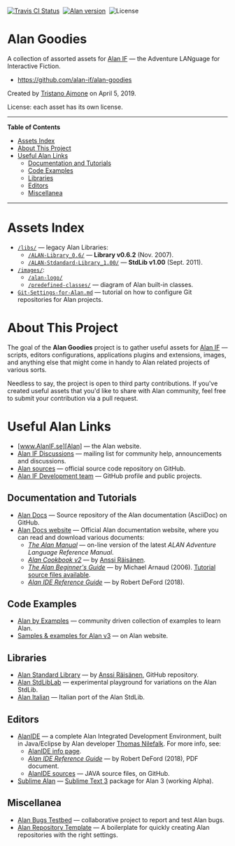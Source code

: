 [![Travis CI Status][travis badge]][travis link]&nbsp;
[![Alan version][alan badge]][alan link]&nbsp;
![License][license badge]

# Alan Goodies

A collection of assorted assets for [Alan IF] — the Adventure LANguage for Interactive Fiction.

- https://github.com/alan-if/alan-goodies

Created by [Tristano Ajmone] on April 5, 2019.

License: each asset has its own license.

-----

**Table of Contents**


<!-- MarkdownTOC autolink="true" bracket="round" autoanchor="false" lowercase="only_ascii" uri_encoding="true" levels="1,2,3,4" -->

- [Assets Index](#assets-index)
- [About This Project](#about-this-project)
- [Useful Alan Links](#useful-alan-links)
    - [Documentation and Tutorials](#documentation-and-tutorials)
    - [Code Examples](#code-examples)
    - [Libraries](#libraries)
    - [Editors](#editors)
    - [Miscellanea](#miscellanea)

<!-- /MarkdownTOC -->

-----


# Assets Index

- [`/libs/`](./libs) — legacy Alan Libraries:
    + [`/ALAN-Library_0.6/`][Lib 0.6] — **Library v0.6.2** (Nov. 2007).
    + [`/ALAN-Stdandard-Library_1.00/`][StdLib 1.00] — **StdLib v1.00** (Sept. 2011).
- [`/images/`](./images):
    + [`/alan-logo/`](./images/alan-logo/)
    + [`/predefined-classes/`](./images/predefined-classes/) — diagram of Alan built-in classes.
- [`Git-Settings-for-Alan.md`](./Git-Settings-for-Alan.md) — tutorial on how to configure Git repositories for Alan projects.

# About This Project

The goal of the __Alan Goodies__ project is to gather useful assets for [Alan IF] — scripts, editors configurations, applications plugins and extensions, images, and anything else that might come in handy to Alan related projects of various sorts.

Needless to say, the project is open to third party contributions.
If you've created useful assets that you'd like to share with Alan community, feel free to submit your contribution via a pull request.

# Useful Alan Links

- [www.AlanIF.se][Alan] — the Alan website.
- [Alan IF Discussions] — mailing list for community help, announcements and discussions.
- [Alan sources] — official source code repository on GitHub.
- [Alan IF Development team] — GitHub profile and public projects.

## Documentation and Tutorials

- [Alan Docs] — Source repository of the Alan documentation (AsciiDoc) on GitHub.
- [Alan Docs website] — Official Alan documentation website, where you can read and download various documents:
    + _[The Alan Manual]_ — on-line version of the latest _ALAN Adventure Language Reference Manual_.
    + _[Alan Cookbook v2]_ — by [Anssi Räisänen].
    + _[The Alan Beginner's Guide]_ — by Michael Arnaud (2006). [Tutorial source files available](https://github.com/alan-if/alan-docs/tree/master/alanguide/alanguide-code).
    + _[Alan IDE Reference Guide]_ — by Robert DeFord (2018).

## Code Examples

- [Alan by Examples] — community driven collection of examples to learn Alan.
- [Samples & examples for Alan v3] — on Alan website.

## Libraries

- [Alan Standard Library] — by [Anssi Räisänen], GitHub repository.
- [Alan StdLibLab] — experimental playground for variations on the Alan StdLib.
- [Alan Italian] — Italian port of the Alan StdLib.

## Editors

- [AlanIDE] — a complete Alan Integrated Development Environment, built in Java/Eclipse by Alan developer [Thomas Nilefalk]. For more info, see:
    + [AlanIDE info page].
    + _[Alan IDE Reference Guide]_ — by Robert DeFord (2018), PDF document.
    + [AlanIDE sources] — JAVA source files, on GitHub.
- [Sublime Alan] — [Sublime Text 3] package for Alan 3 (working Alpha).

## Miscellanea

- [Alan Bugs Testbed] — collaborative project to report and test Alan bugs.
- [Alan Repository Template] — A boilerplate for quickly creating Alan repositories with the right settings.


<!-----------------------------------------------------------------------------
                               REFERENCE LINKS
------------------------------------------------------------------------------>

[Alan Goodies]: https://github.com/alan-if/alan-goodies "Visit the Alan Goodies project on GitHub"

<!-- ALAN -->

[Alan]: https://www.alanif.se/ "Visit the Alan website"
[Alan IF]: https://www.alanif.se/ "Visit the Alan website"
[Alan IF Discussions]: https://groups.google.com/g/alan-if/ "Visit Alan IF discussions at Google Groups"
[Alan sources]: https://github.com/alan-if/alan/ "Visit the Alan source repository on GitHub"
[Alan SDK]: https://www.alanif.se/download-alan-v3/development-kits "Go to the Alan SDK section of the Alan website"

[Artistic License 2.0]: https://opensource.org/licenses/Artistic-2.0

<!-- AlanIDE -->

[AlanIDE]: https://www.alanif.se/download-alan-v3/alanide "Go to the AlanIDE download page on Alan website"
[AlanIDE info page]: https://www.alanif.se/information/alanide/alanide-intro "View the AlanIDE information page on Alan website"
[AlanIDE sources]: https://github.com/thoni56/alanide "Visit the AlanIDE source repository on GitHub"

<!-- Alan StdLib -->

[Alan Standard Library]: https://github.com/AnssiR66/AlanStdLib/ "Visit the official repository of the Alan Standard Library on GitHub"

<!-- misc Alan projects  -->

[Alan Bugs Testbed]: https://github.com/alan-if/alan-bugs-testbed "Visit the Alan Bugs Testbed project on GitHub"
[Alan Italian]: https://github.com/tajmone/Alan3-Italian "Visit the Alan Italian project on GitHub"
[Alan Repository Template]: https://github.com/alan-if/alan-repository-template "Visit the Alan Repository Template on GitHub"
[Alan StdLibLab]: https://github.com/tajmone/Alan-StdLibLab "Visit the Alan StdLibLab project on GitHub"
[Sublime Alan]: https://github.com/tajmone/sublime-alan "Visit the Sublime Alan project on GitHub"

<!-- Alan docs & tutorials -->

[Alan Docs]: https://github.com/alan-if/alan-docs "Visit the Alan Docs project on GitHub"
[Alan Docs website]: https://git.io/alan-docs "Visit the Alan Docs website"

[Alan Cookbook v2]: https://alan-if.github.io/alan-docs/alancookbook/alancookbookv2.pdf "Get the 'Alan Cookbook' (PDF format)"
[Alan IDE Reference Guide]: https://alan-if.github.io/alan-docs/ideguide/ideguide.pdf "Get the 'Alan IDE Reference Guide' (PDF format)"
[The Alan Beginner's Guide]: https://alan-if.github.io/alan-docs/alanguide/alanguide.html "The Alan Beginner's Guide (HTML edition)"
[The Alan Manual]: https://alan-if.github.io/alan-docs/manual-beta/manual.html "The Alan Manual, on-line edition"

[Samples & examples for Alan v3]: https://www.alanif.se/information/samples
[Alan by Examples]: https://github.com/alan-if/alan-by-examples "Visit the Alan by Examples project"

<!-- 3rd party tools & services -->

[Sublime Text 3]: https://www.sublimetext.com/ "Visit Sublime Text website"
[Travis CI]: https://travis-ci.com/ "Visit Travis CI website"

<!-- people and organizations -->

[Alan IF Development team]: https://github.com/alan-if "Visit the Alan Interactive Fiction Development team organization on GitHub"

[Anssi Räisänen]: https://github.com/AnssiR66 "View Anssi Räisänen's GitHub profile"
[Tristano Ajmone]: https://github.com/tajmone "View Tristano Ajmone's GitHub profile"
[Thomas Nilefalk]: https://github.com/thoni56 "View Thomas Nilefalk's GitHub profile"

<!-- badges -->

[travis badge]: https://travis-ci.com/alan-if/alan-goodies.svg?branch=master "Travis CI: EditorConfig validation status"
[travis link]: https://travis-ci.com/alan-if/alan-goodies
[alan badge]: https://img.shields.io/badge/ALAN-3.0beta7-yellow
[alan link]: https://www.alanif.se/download-alan-v3/development-kits/development-kits-3-0beta7 "Tested with Alan SDK 3.0beta7"
[license badge]: https://img.shields.io/badge/license-various-blue

<!-- project files & folders -->

[Lib 0.6]: ./libs/ALAN-Library_0.6/ "Navigate to ALAN Library v0.6 folder"
[StdLib 1.00]: ./libs/ALAN-Stdandard-Library_1.00/ "Navigate to Standard Library v1.00 folder"

<!-- EOF -->
